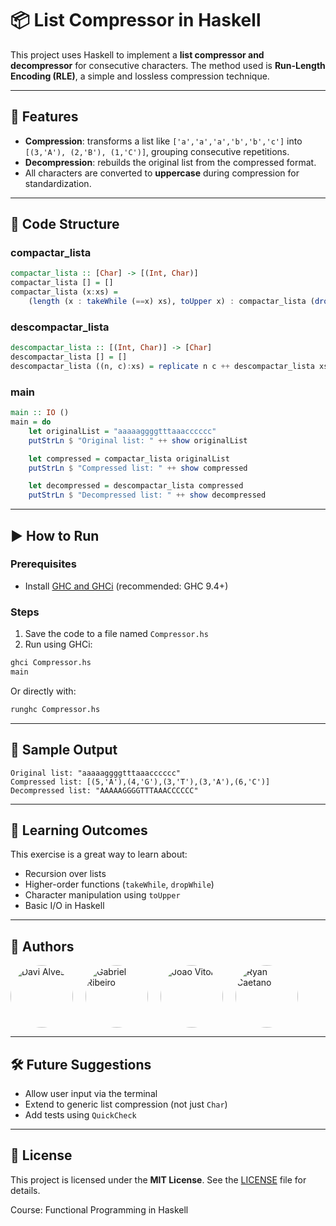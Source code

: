 # 📦 List Compressor in Haskell

This project uses Haskell to implement a **list compressor and decompressor** for consecutive characters. The method used is **Run-Length Encoding (RLE)**, a simple and lossless compression technique.

---

## 🔧 Features

- **Compression**: transforms a list like `['a','a','a','b','b','c']` into `[(3,'A'), (2,'B'), (1,'C')]`, grouping consecutive repetitions.
- **Decompression**: rebuilds the original list from the compressed format.
- All characters are converted to **uppercase** during compression for standardization.

---

## 📁 Code Structure

### compactar_lista

```haskell
compactar_lista :: [Char] -> [(Int, Char)]
compactar_lista [] = []
compactar_lista (x:xs) =
    (length (x : takeWhile (==x) xs), toUpper x) : compactar_lista (dropWhile (==x) xs)
```

### descompactar_lista

```haskell
descompactar_lista :: [(Int, Char)] -> [Char]
descompactar_lista [] = []
descompactar_lista ((n, c):xs) = replicate n c ++ descompactar_lista xs
```

### main

```haskell
main :: IO ()
main = do
    let originalList = "aaaaaggggtttaaacccccc"
    putStrLn $ "Original list: " ++ show originalList

    let compressed = compactar_lista originalList
    putStrLn $ "Compressed list: " ++ show compressed

    let decompressed = descompactar_lista compressed
    putStrLn $ "Decompressed list: " ++ show decompressed
```

---

## ▶️ How to Run

### Prerequisites

- Install [GHC and GHCi](https://www.haskell.org/platform/) (recommended: GHC 9.4+)

### Steps

1. Save the code to a file named `Compressor.hs`
2. Run using GHCi:

```bash
ghci Compressor.hs
main
```

Or directly with:

```bash
runghc Compressor.hs
```

---

## 📝 Sample Output

```
Original list: "aaaaaggggtttaaacccccc"
Compressed list: [(5,'A'),(4,'G'),(3,'T'),(3,'A'),(6,'C')]
Decompressed list: "AAAAAGGGGTTTAAACCCCCC"
```

---

## 🧠 Learning Outcomes

This exercise is a great way to learn about:
- Recursion over lists
- Higher-order functions (`takeWhile`, `dropWhile`)
- Character manipulation using `toUpper`
- Basic I/O in Haskell

---

## 📌 Authors

<div style="display: flex; gap: 20px; align-items: center; flex-wrap: wrap;">
  <a href="https://github.com/davialves1820" target="_blank">
    <img src="https://github.com/davialves1820.png" width="100" style="border-radius: 50%;" alt="Davi Alves"/>
  </a>
  <a href="https://github.com/gabrielbribeiroo" target="_blank">
    <img src="https://github.com/gabrielbribeiroo.png" width="100" style="border-radius: 50%;" alt="Gabriel Ribeiro"/>
  </a>      
  <a href="https://github.com/JoaoVitorSampaio" target="_blank">
    <img src="https://github.com/JoaoVitorSampaio.png" width="100" style="border-radius: 50%;" alt="Joao Vitor"/>
  </a>
  <a href="https://github.com/Ryan1804" target="_blank">
    <img src="https://github.com/Ryan1804.png" width="100" style="border-radius: 50%;" alt="Ryan Caetano"/>
  </a>
</div>

---

## 🛠️ Future Suggestions

- Allow user input via the terminal
- Extend to generic list compression (not just `Char`)
- Add tests using `QuickCheck`

---

## 📄 License

This project is licensed under the **MIT License**. See the [LICENSE](LICENSE) file for details.

Course: Functional Programming in Haskell
